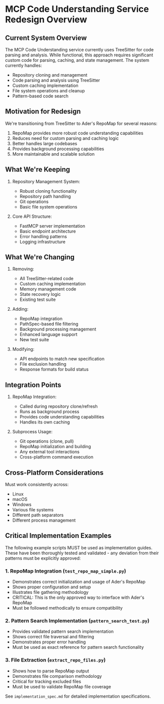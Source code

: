 # MCP Code Understanding Service Redesign Overview

## Current System Overview

The MCP Code Understanding service currently uses TreeSitter for code parsing and analysis. While functional, this approach requires significant custom code for parsing, caching, and state management. The system currently handles:

- Repository cloning and management
- Code parsing and analysis using TreeSitter
- Custom caching implementation
- File system operations and cleanup
- Pattern-based code search

## Motivation for Redesign

We're transitioning from TreeSitter to Ader's RepoMap for several reasons:

1. RepoMap provides more robust code understanding capabilities
2. Reduces need for custom parsing and caching logic
3. Better handles large codebases
4. Provides background processing capabilities
5. More maintainable and scalable solution

## What We're Keeping

1. Repository Management System:

   - Robust cloning functionality
   - Repository path handling
   - Git operations
   - Basic file system operations

2. Core API Structure:
   - FastMCP server implementation
   - Basic endpoint architecture
   - Error handling patterns
   - Logging infrastructure

## What We're Changing

1. Removing:

   - All TreeSitter-related code
   - Custom caching implementation
   - Memory management code
   - State recovery logic
   - Existing test suite

2. Adding:

   - RepoMap integration
   - PathSpec-based file filtering
   - Background processing management
   - Enhanced language support
   - New test suite

3. Modifying:
   - API endpoints to match new specification
   - File exclusion handling
   - Response formats for build status

## Integration Points

1. RepoMap Integration:

   - Called during repository clone/refresh
   - Runs as background process
   - Provides code understanding capabilities
   - Handles its own caching

2. Subprocess Usage:
   - Git operations (clone, pull)
   - RepoMap initialization and building
   - Any external tool interactions
   - Cross-platform command execution

## Cross-Platform Considerations

Must work consistently across:

- Linux
- macOS
- Windows
- Various file systems
- Different path separators
- Different process management

## Critical Implementation Examples

The following example scripts MUST be used as implementation guides. These have been thoroughly tested and validated - any deviation from their patterns must be explicitly approved:

### 1. RepoMap Integration (`test_repo_map_simple.py`)

- Demonstrates correct initialization and usage of Ader's RepoMap
- Shows proper configuration and setup
- Illustrates file gathering methodology
- CRITICAL: This is the only approved way to interface with Ader's RepoMap
- Must be followed methodically to ensure compatibility

### 2. Pattern Search Implementation (`pattern_search_test.py`)

- Provides validated pattern search implementation
- Shows correct file traversal and filtering
- Demonstrates proper error handling
- Must be used as exact reference for pattern search functionality

### 3. File Extraction (`extract_repo_files.py`)

- Shows how to parse RepoMap output
- Demonstrates file comparison methodology
- Critical for tracking excluded files
- Must be used to validate RepoMap file coverage

See `implementation_spec.md` for detailed implementation specifications.
